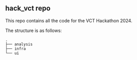## hack_vct repo

This repo contains all the code for the VCT Hackathon 2024.

The structure is as follows:

```
.
├── analysis
├── infra
└── ui
```

